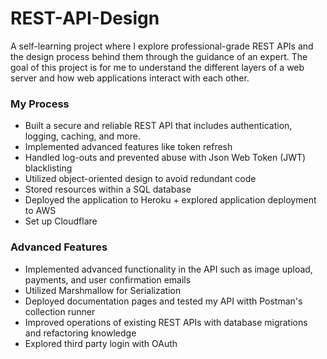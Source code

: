 # REST-API-Design
A self-learning project where I explore professional-grade REST APIs and the design process behind them through the guidance of an expert. 
The goal of this project is for me to understand the different layers of a web server and how web applications interact with each other.

### My Process
- Built a secure and reliable REST API that includes authentication, logging, caching, and more.
- Implemented advanced features like token refresh
- Handled log-outs and prevented abuse with Json Web Token (JWT) blacklisting
- Utilized object-oriented design to avoid redundant code
- Stored resources within a SQL database
- Deployed the application to Heroku + explored application deployment to AWS
- Set up Cloudflare
### Advanced Features
- Implemented advanced functionality in the API such as image upload, payments, and user confirmation emails
- Utilized Marshmallow for Serialization
- Deployed documentation pages and tested my API witth Postman's collection runner
- Improved operations of existing REST APIs with database migrations and refactoring knowledge
- Explored third party login with OAuth
